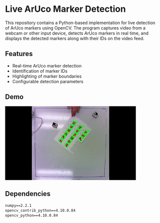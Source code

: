 # Live ArUco Marker Detection

This repository contains a Python-based implementation for live detection of ArUco markers using OpenCV. The program captures video from a webcam or other input device, detects ArUco markers in real time, and displays the detected markers along with their IDs on the video feed.

## Features

- Real-time ArUco marker detection
- Identification of marker IDs
- Highlighting of marker boundaries
- Configurable detection parameters

## Demo

![aruco_detection_demo.gif](https://github.com/dayoonsuh/ArUco-Detection/blob/main/aruco_detection_demo.gif)

## Dependencies
```
numpy==2.2.1
opencv_contrib_python==4.10.0.84
opencv_python==4.10.0.84
```
